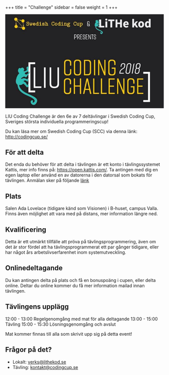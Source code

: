 +++
title = "Challenge"
sidebar = false
weight = 1
+++

![Event banner](/assets/liu-challenge.jpg)

LIU Coding Challenge är den 6e av 7 deltävlingar i Swedish Coding Cup, Sveriges största individuella programmeringscup!

Du kan läsa mer om Swedish Coding Cup (SCC) via denna länk:
http://codingcup.se/

## För att delta
Det enda du behöver för att delta i tävlingen är ett konto i tävlingssystemet Kattis, mer info finns på: https://open.kattis.com/.
Ta antingen med dig en egen laptop eller använd en av datorerna i den datorsal som bokats för tävlingen.
Anmälan sker på följande [länk](https://www.eventbrite.com/e/liu-code-challenge-tickets-43362475331)

## Plats
Salen Ada Lovelace (tidigare känd som Visionen) i B-huset, campus Valla. Finns även möjlighet att vara med på distans, mer information längre ned.

## Kvalificering
Detta är ett utmärkt tillfälle att pröva på tävlingsprogrammering, även om det är stor fördel att ha tävlingsprogrammerat ett par gånger tidigare, eller har något års arbetslivserfarenhet inom systemutveckling.

## Onlinedeltagande
Du kan antingen delta på plats och få en bonuspoäng i cupen, eller delta online. Deltar du online kommer du få mer information mailad innan tävlingen.

## Tävlingens upplägg
12:00 - 13:00 Regelgenomgång med mat för alla deltagande
13:00 - 15:00 Tävling
15:00 - 15:30 Lösningsgenomgång och avslut

Mat kommer finnas till alla som skrivit upp sig på detta event!

## Frågor på det?
* Lokalt: verks@lithekod.se
* Tävling: kontakt@codingcup.se
